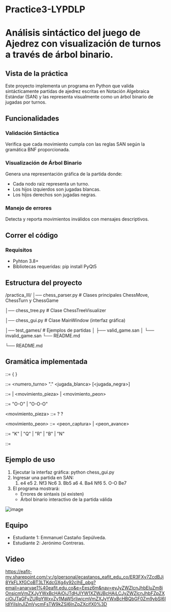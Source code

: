 # Practice3-LYPDLP

# Análisis sintáctico del juego de Ajedrez con visualización de turnos a través de árbol binario. 

## Vista de la práctica 
Este proyecto implementa un programa en Python que valida sintácticamente partidas de ajedrez escritas en Notación Algebraica Estándar (SAN) y las representa visualmente como un árbol binario de jugadas por turnos.

## Funcionalidades 

### Validación Sintáctica
Verifica que cada movimiento cumpla con las reglas SAN según la gramática BNF proporcionada.

### Visualización de Árbol Binario
Genera una representación gráfica de la partida donde:

- Cada nodo raíz representa un turno.
- Los hijos izquierdos son jugadas blancas.
- Los hijos derechos son jugadas negras.

### Manejo de errores
Detecta y reporta movimientos inválidos con mensajes descriptivos.

## Correr el código 

### Requisitos
- Pyhton 3.8+
- Bibliotecas requeridas: pip install PyQt5

## Estructura del proyecto
/practica_III/
│── chess_parser.py       # Clases principales ChessMove, ChessTurn y ChessGame

│── chess_tree.py         # Clase ChessTreeVisualizer

│── chess_gui.py          # Clase MainWindow (interfaz gráfica)

│── test_games/           # Ejemplos de partidas
│   ├── valid_game.san
│   └── invalid_game.san
└── README.md

└── README.md

## Gramática implementada 
<partida> ::= { <turno> }

<turno> ::= <numero_turno> "." <jugada_blanca> [<jugada_negra>]

<jugada> ::= <enroque> | <movimiento_pieza> | <movimiento_peon>

<enroque> ::= "O-O" | "O-O-O"

<movimiento_pieza> ::= <pieza> <desambiguacion>? <captura>? <casilla>

<movimiento_peon> ::= <peon_captura> | <peon_avance>

<pieza> ::= "K" | "Q" | "R" | "B" | "N"

<casilla> ::= <letra><numero>

## Ejemplo de uso

1. Ejecutar la interfaz gráfica:
   python chess_gui.py
2. Ingresar una partida en SAN:
   1. e4 e5 2. Nf3 Nc6 3. Bb5 a6 4. Ba4 Nf6 5. O-O Be7
3. El programa mostrará:
   - Errores de sintaxis (si existen)
   - Árbol binario interactivo de la partida válida

![image](https://github.com/user-attachments/assets/578cdd2a-6c32-4d37-b330-9370dab7fd08)

  
## Equipo 
- Estudiante 1: Emmanuel Castaño Sepúlveda.
- Estudiante 2: Jerónimo Contreras. 

## Video
  https://eafit-my.sharepoint.com/:v:/g/personal/ecastanos_eafit_edu_co/ER3FXy7ZcdBJj8YkFLXfGCoBT3LTKdcGXg4y92cIhE_pbg?email=anarvae1%40eafit.edu.co&e=Eesz6m&nav=eyJyZWZlcnJhbEluZm8iOnsicmVmZXJyYWxBcHAiOiJTdHJlYW1XZWJBcHAiLCJyZWZlcnJhbFZpZXciOiJTaGFyZURpYWxvZy1MaW5rIiwicmVmZXJyYWxBcHBQbGF0Zm9ybSI6IldlYiIsInJlZmVycmFsTW9kZSI6InZpZXcifX0%3D



